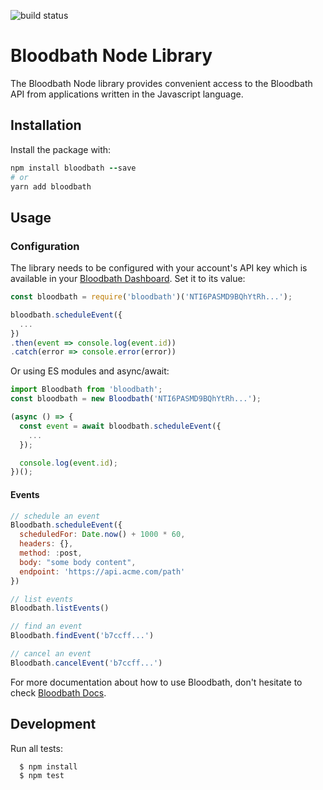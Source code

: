 ![build status](https://github.com/bloodbath-io/bloodbath-node/actions/workflows/main.yml/badge.svg)

# Bloodbath Node Library

The Bloodbath Node library provides convenient access to the Bloodbath API from applications written in the Javascript language.

## Installation

Install the package with:

```ruby
npm install bloodbath --save
# or
yarn add bloodbath
```

## Usage

### Configuration
The library needs to be configured with your account's API key which is available in your [Bloodbath Dashboard](https://app.bloodbath.io/). Set it to its value:

```javascript
const bloodbath = require('bloodbath')('NTI6PASMD9BQhYtRh...');

bloodbath.scheduleEvent({
  ...
})
.then(event => console.log(event.id))
.catch(error => console.error(error))
```

Or using ES modules and async/await:

```javascript
import Bloodbath from 'bloodbath';
const bloodbath = new Bloodbath('NTI6PASMD9BQhYtRh...');

(async () => {
  const event = await bloodbath.scheduleEvent({
    ...
  });

  console.log(event.id);
})();
```

#### Events
```javascript
// schedule an event
Bloodbath.scheduleEvent({
  scheduledFor: Date.now() + 1000 * 60,
  headers: {},
  method: :post,
  body: "some body content",
  endpoint: 'https://api.acme.com/path'
})

// list events
Bloodbath.listEvents()

// find an event
Bloodbath.findEvent('b7ccff...')

// cancel an event
Bloodbath.cancelEvent('b7ccff...')
```

For more documentation about how to use Bloodbath, don't hesitate to check [Bloodbath Docs](https://bloodbath.notion.site/Guide-00a3edc8f43b4528b2e34bf5eac5b0df).

## Development

Run all tests:

```
  $ npm install
  $ npm test
```
